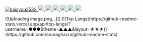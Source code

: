 <p align="left">
  <a href="https://github.com/kaicyou2532/kaicyou2532/">
    <img src="https://komarev.com/ghpvc/?username=kaicyou2532" alt="kaicyou2532" />
  </a>
  <a href="http://twitter.com/kaicyou2532">
    <img height="20" src="https://img.shields.io/twitter/follow/kaicyou2532?label=Twitter&logo=twitter&style=flat" />
  </a>
  <a href="https://github.com/kaicyou2532">
    <img height="20" src="https://img.shields.io/github/followers/kaicyou2532?label=follow&logo=github&style=flat" />
  </a>
  <a href="https://www.reddit.com/user/kaicyou2532">
    <img height="20" src="https://img.shields.io/reddit/user-karma/combined/kaicyou2532?label=Reddit&logo=reddit&style=flat" />
  </a>
  <a href="https://stackoverflow.com/users/5720201/kaicyou2532">
    <img height="20" src="https://img.shields.io/stackexchange/stackoverflow/r/5720201?label=StackOverflow&logo=stack-overflow&style=flat" />
  </a>
  <a href="http://qiita.com/kaicyou2532">
    <img height="20" src="https://qiita-badge.apiapi.app/s/kaicyou2532/posts.svg" />
  </a>
  <//qiita.com/kaicyou2532">
    <img height="20" src="https://qiita-badge.apiapi.app/s/kaicyou2532/contributions.svg" />
  </a>
</p>
![Uploading image.png…]()
[![Top Langs](https://github-readme-stats.vercel.app/api/top-langs/?username=●●●&theme=▲▲▲&layout=★★★)](https://github.com/anuraghazra/github-readme-stats)
